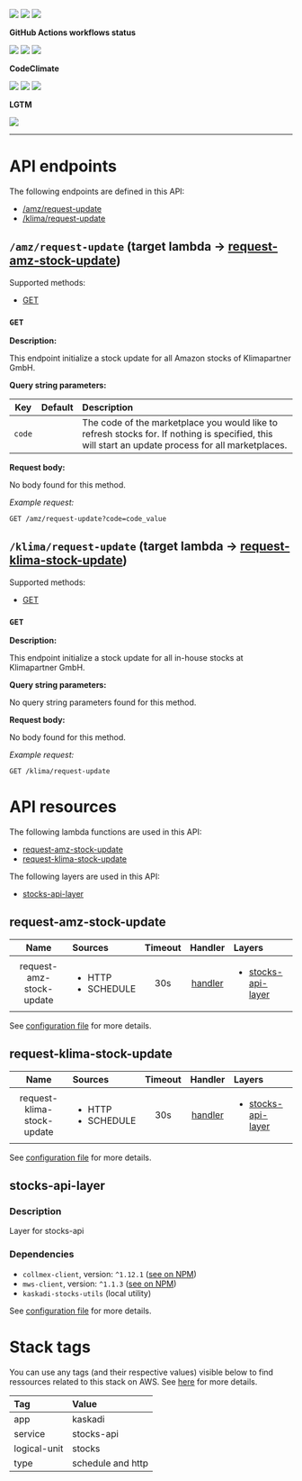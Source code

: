 ![](https://img.shields.io/github/package-json/v/kaskadi/stocks-api)
![](https://img.shields.io/badge/code--style-standard-blue)
![](https://img.shields.io/github/license/kaskadi/stocks-api?color=blue)

**GitHub Actions workflows status**

[![](https://img.shields.io/github/workflow/status/kaskadi/stocks-api/deploy?label=deployed&logo=Amazon%20AWS)](https://github.com/kaskadi/stocks-api/actions?query=workflow%3Adeploy)
[![](https://img.shields.io/github/workflow/status/kaskadi/stocks-api/build?label=build&logo=mocha)](https://github.com/kaskadi/stocks-api/actions?query=workflow%3Abuild)
[![](https://img.shields.io/github/workflow/status/kaskadi/stocks-api/syntax-check?label=syntax-check&logo=serverless)](https://github.com/kaskadi/stocks-api/actions?query=workflow%3Asyntax-check)

**CodeClimate**

[![](https://img.shields.io/codeclimate/maintainability/kaskadi/stocks-api?label=maintainability&logo=Code%20Climate)](https://codeclimate.com/github/kaskadi/stocks-api)
[![](https://img.shields.io/codeclimate/tech-debt/kaskadi/stocks-api?label=technical%20debt&logo=Code%20Climate)](https://codeclimate.com/github/kaskadi/stocks-api)
[![](https://img.shields.io/codeclimate/coverage/kaskadi/stocks-api?label=test%20coverage&logo=Code%20Climate)](https://codeclimate.com/github/kaskadi/stocks-api)

**LGTM**

[![](https://img.shields.io/lgtm/grade/javascript/github/kaskadi/stocks-api?label=code%20quality&logo=LGTM)](https://lgtm.com/projects/g/kaskadi/stocks-api/?mode=list&logo=LGTM)

<!-- You can add badges inside of this section if you'd like -->

****

<!-- automatically generated documentation will be placed in here -->
# API endpoints

The following endpoints are defined in this API:
- [/amz/request-update](#/amz/request-update)
- [/klima/request-update](#/klima/request-update)

## `/amz/request-update` (target lambda → [request-amz-stock-update](#request-amz-stock-update)) <a name="/amz/request-update"></a>

Supported methods:
- [GET](#GET)

### `GET`

**Description:**

This endpoint initialize a stock update for all Amazon stocks of Klimapartner GmbH.

**Query string parameters:**

|   Key  | Default | Description                                                                                                                                        |
| :----: | :-----: | :------------------------------------------------------------------------------------------------------------------------------------------------- |
| `code` |         | The code of the marketplace you would like to refresh stocks for. If nothing is specified, this will start an update process for all marketplaces. |

**Request body:**

No body found for this method.

_Example request:_

```HTTP
GET /amz/request-update?code=code_value
```

## `/klima/request-update` (target lambda → [request-klima-stock-update](#request-klima-stock-update)) <a name="/klima/request-update"></a>

Supported methods:
- [GET](#GET)

### `GET`

**Description:**

This endpoint initialize a stock update for all in-house stocks at Klimapartner GmbH.

**Query string parameters:**

No query string parameters found for this method.

**Request body:**

No body found for this method.

_Example request:_

```HTTP
GET /klima/request-update
```

# API resources

The following lambda functions are used in this API:
- [request-amz-stock-update](#request-amz-stock-update)
- [request-klima-stock-update](#request-klima-stock-update)

The following layers are used in this API:
- [stocks-api-layer](#stocks-api-layer)

## request-amz-stock-update <a name="request-amz-stock-update"></a>

|           Name           | Sources                                 | Timeout |                                  Handler                                  | Layers                                                  |
| :----------------------: | :-------------------------------------- | :-----: | :-----------------------------------------------------------------------: | :------------------------------------------------------ |
| request-amz-stock-update | <ul><li>HTTP</li><li>SCHEDULE</li></ul> |   30s   | [handler](./lambdas/request-amz-stock-update/request-amz-stock-update.js) | <ul><li>[stocks-api-layer](#stocks-api-layer)</li></ul> |

See [configuration file](./serverless.yml) for more details.

## request-klima-stock-update <a name="request-klima-stock-update"></a>

|            Name            | Sources                                 | Timeout |                                    Handler                                    | Layers                                                  |
| :------------------------: | :-------------------------------------- | :-----: | :---------------------------------------------------------------------------: | :------------------------------------------------------ |
| request-klima-stock-update | <ul><li>HTTP</li><li>SCHEDULE</li></ul> |   30s   | [handler](./lambdas/request-klima-stock-update/request-klima-stock-update.js) | <ul><li>[stocks-api-layer](#stocks-api-layer)</li></ul> |

See [configuration file](./serverless.yml) for more details.

## stocks-api-layer <a name="stocks-api-layer"></a>

### Description

Layer for stocks-api

### Dependencies

- `collmex-client`, version: `^1.12.1` ([see on NPM](https://www.npmjs.com/package/collmex-client))
- `mws-client`, version: `^1.1.3` ([see on NPM](https://www.npmjs.com/package/mws-client))
- `kaskadi-stocks-utils` (local utility)

See [configuration file](./serverless.yml) for more details.

# Stack tags

You can use any tags (and their respective values) visible below to find ressources related to this stack on AWS. See [here](https://docs.amazonaws.cn/en_us/AWSCloudFormation/latest/UserGuide/aws-properties-resource-tags.html) for more details.

| Tag          | Value             |
| :----------- | :---------------- |
| app          | kaskadi           |
| service      | stocks-api        |
| logical-unit | stocks            |
| type         | schedule and http |
<!-- automatically generated documentation will be placed in here -->

<!-- You can customize this template as you'd like! -->